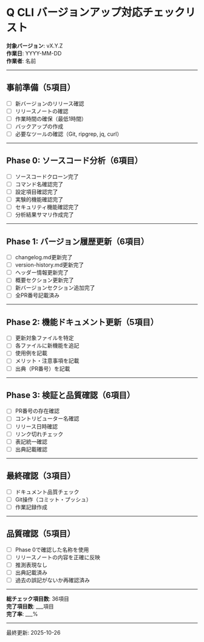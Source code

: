 # Q CLI バージョンアップ対応チェックリスト

**対象バージョン**: vX.Y.Z  
**作業日**: YYYY-MM-DD  
**作業者**: 名前

---

## 事前準備（5項目）

- [ ] 新バージョンのリリース確認
- [ ] リリースノートの確認
- [ ] 作業時間の確保（最低1時間）
- [ ] バックアップの作成
- [ ] 必要なツールの確認（Git, ripgrep, jq, curl）

---

## Phase 0: ソースコード分析（6項目）

- [ ] ソースコードクローン完了
- [ ] コマンド名確認完了
- [ ] 設定項目確認完了
- [ ] 実験的機能確認完了
- [ ] セキュリティ機能確認完了
- [ ] 分析結果サマリ作成完了

---

## Phase 1: バージョン履歴更新（6項目）

- [ ] changelog.md更新完了
- [ ] version-history.md更新完了
- [ ] ヘッダー情報更新完了
- [ ] 概要セクション更新完了
- [ ] 新バージョンセクション追加完了
- [ ] 全PR番号記載済み

---

## Phase 2: 機能ドキュメント更新（5項目）

- [ ] 更新対象ファイルを特定
- [ ] 各ファイルに新機能を追記
- [ ] 使用例を記載
- [ ] メリット・注意事項を記載
- [ ] 出典（PR番号）を記載

---

## Phase 3: 検証と品質確認（6項目）

- [ ] PR番号の存在確認
- [ ] コントリビューター名確認
- [ ] リリース日時確認
- [ ] リンク切れチェック
- [ ] 表記統一確認
- [ ] 出典記載確認

---

## 最終確認（3項目）

- [ ] ドキュメント品質チェック
- [ ] Git操作（コミット・プッシュ）
- [ ] 作業記録作成

---

## 品質確認（5項目）

- [ ] Phase 0で確認した名称を使用
- [ ] リリースノートの内容を正確に反映
- [ ] 推測表現なし
- [ ] 出典記載済み
- [ ] 過去の誤記がないか再確認済み

---

**総チェック項目数**: 36項目  
**完了項目数**: ___項目  
**完了率**: ___%

---

最終更新: 2025-10-26

